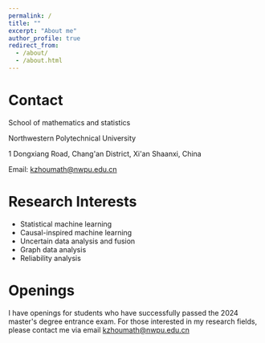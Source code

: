 ```yaml
---
permalink: /
title: ""
excerpt: "About me"
author_profile: true
redirect_from: 
  - /about/
  - /about.html
---
```


# Contact

School of mathematics and statistics

Northwestern Polytechnical University

1 Dongxiang Road, Chang'an District, Xi'an Shaanxi, China

Email: kzhoumath@nwpu.edu.cn

# Research Interests

- Statistical machine learning
- Causal-inspired machine learning
- Uncertain data analysis and fusion
- Graph data analysis
- Reliability analysis

# Openings

I have openings for students who have successfully passed the 2024 master's degree entrance exam. For those interested in my research fields, please contact me via email kzhoumath@nwpu.edu.cn
